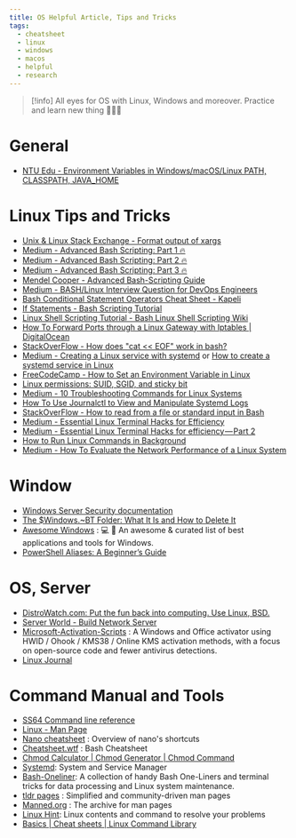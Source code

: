 ```yaml
---
title: OS Helpful Article, Tips and Tricks
tags:
  - cheatsheet
  - linux
  - windows
  - macos
  - helpful
  - research
---
```

>[!info]
>All eyes for OS with Linux, Windows and moreover. Practice and learn new thing 🤭🤭🤭

# General

- [NTU Edu - Environment Variables in Windows/macOS/Linux PATH, CLASSPATH, JAVA_HOME](https://www3.ntu.edu.sg/home/ehchua/programming/howto/Environment_Variables.html)
# Linux Tips and Tricks

- [Unix & Linux Stack Exchange - Format output of xargs](https://unix.stackexchange.com/questions/89130/format-output-of-xargs) 
- [Medium - Advanced Bash Scripting: Part 1 🔥](https://medium.com/@bin3xish477/advanced-bash-scripting-tricks-part-1-aabe92402003)
- [Medium - Advanced Bash Scripting: Part 2 🔥](https://medium.com/@bin3xish477/advanced-bash-scripting-part-2-7b9b488adf4f)
- [Medium - Advanced Bash Scripting: Part 3 🔥](https://medium.com/@bin3xish477/advanced-bash-scripting-part-3-4acbe32b1f15)
- [Mendel Cooper - Advanced Bash-Scripting Guide](https://tldp.org/LDP/abs/html/index.html)
- [Medium - BASH/Linux Interview Question for DevOps Engineers](https://medium.com/@okpreetam/bash-linux-interview-question-for-devops-engineers-7e22928a1486)
- [Bash Conditional Statement Operators Cheat Sheet - Kapeli](https://kapeli.com/cheat_sheets/Bash_Test_Operators.docset/Contents/Resources/Documents/index)
- [If Statements - Bash Scripting Tutorial](https://ryanstutorials.net/bash-scripting-tutorial/bash-if-statements.php)
- [Linux Shell Scripting Tutorial - Bash Linux Shell Scripting Wiki](https://bash.cyberciti.biz/guide/Main_Page)
- [How To Forward Ports through a Linux Gateway with Iptables | DigitalOcean](https://www.digitalocean.com/community/tutorials/how-to-forward-ports-through-a-linux-gateway-with-iptables)
- [StackOverFlow - How does "cat << EOF" work in bash?](https://stackoverflow.com/questions/2500436/how-does-cat-eof-work-in-bash)
- [Medium - Creating a Linux service with systemd](https://medium.com/@benmorel/creating-a-linux-service-with-systemd-611b5c8b91d6) or [How to create a systemd service in Linux](https://linuxhandbook.com/create-systemd-services/)
- [FreeCodeCamp - How to Set an Environment Variable in Linux](https://www.freecodecamp.org/news/how-to-set-an-environment-variable-in-linux/)
- [Linux permissions: SUID, SGID, and sticky bit](https://www.redhat.com/sysadmin/suid-sgid-sticky-bit)
- [Medium - 10 Troubleshooting Commands for Linux Systems](https://medium.com/@cstoppgmr/10-troubleshooting-commands-for-linux-systems-4fa8c3a1a466)
- [How To Use Journalctl to View and Manipulate Systemd Logs](https://www.digitalocean.com/community/tutorials/how-to-use-journalctl-to-view-and-manipulate-systemd-logs)
- [StackOverFlow - How to read from a file or standard input in Bash](https://stackoverflow.com/questions/6980090/how-to-read-from-a-file-or-standard-input-in-bash)
- [Medium - Essential Linux Terminal Hacks for Efficiency](https://medium.com/faun/essential-linux-terminal-hacks-for-efficiency-1ea5f5bac437)
- [Medium - Essential Linux Terminal Hacks for efficiency — Part 2](https://medium.com/@sagarkpanda/essential-linux-terminal-hacks-for-efficiency-part-2-84c1036d8258)
- [How to Run Linux Commands in Background](https://phoenixnap.com/kb/linux-run-command-background)
- [Medium - How To Evaluate the Network Performance of a Linux System](https://medium.com/devops-dev/how-to-evaluate-the-network-performance-of-a-linux-system-69db89cae0ed)
# Window

- [Windows Server Security documentation](https://learn.microsoft.com/en-us/windows-server/security/security-and-assurance)
- [The $Windows.~BT Folder: What It Is and How to Delete It](https://www.lifewire.com/what-is-windows-bt-folder-how-to-delete-it-4775736)
- [Awesome Windows](https://github.com/Awesome-Windows/Awesome) : 💻 🎉 An awesome & curated list of best applications and tools for Windows.
- [PowerShell Aliases: A Beginner’s Guide](https://www.sharepointdiary.com/2021/08/powershell-alias-beginners-guide.html)

# OS, Server

- [DistroWatch.com: Put the fun back into computing. Use Linux, BSD.](https://distrowatch.com/)
- [Server World - Build Network Server](https://www.server-world.info/en/)
- [Microsoft-Activation-Scripts](https://github.com/massgravel/Microsoft-Activation-Scripts) : A Windows and Office activator using HWID / Ohook / KMS38 / Online KMS activation methods, with a focus on open-source code and fewer antivirus detections.
- [Linux Journal](https://www.linuxjournal.com/)

# Command Manual and Tools

- [SS64 Command line reference](https://ss64.com/)
- [Linux - Man Page](https://linux.die.net/man/)
- [Nano cheatsheet](https://www.nano-editor.org/dist/latest/cheatsheet.html) : Overview of nano's shortcuts
- [Cheatsheet.wtf](https://www.cheatsheet.wtf/) : Bash Cheatsheet
- [Chmod Calculator | Chmod Generator | Chmod Command](https://chmodcalculator.org/)
- [Systemd](https://systemd.io/): System and Service Manager
- [Bash-Oneliner](https://github.com/onceupon/Bash-Oneliner): A collection of handy Bash One-Liners and terminal tricks for data processing and Linux system maintenance.
- [tldr pages](https://tldr.inbrowser.app/) : Simplified and community-driven man pages
- [Manned.org](https://manned.org/) : The archive for man pages
- [Linux Hint](https://linuxhint.com/): Linux contents and command to resolve your problems
- [Basics | Cheat sheets | Linux Command Library](https://linuxcommandlibrary.com/)